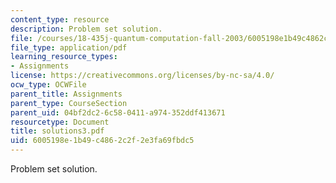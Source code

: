 ```yaml
---
content_type: resource
description: Problem set solution.
file: /courses/18-435j-quantum-computation-fall-2003/6005198e1b49c4862c2f2e3fa69fbdc5_solutions3.pdf
file_type: application/pdf
learning_resource_types:
- Assignments
license: https://creativecommons.org/licenses/by-nc-sa/4.0/
ocw_type: OCWFile
parent_title: Assignments
parent_type: CourseSection
parent_uid: 04bf2dc2-6c58-0411-a974-352ddf413671
resourcetype: Document
title: solutions3.pdf
uid: 6005198e-1b49-c486-2c2f-2e3fa69fbdc5
---
```

Problem set solution.